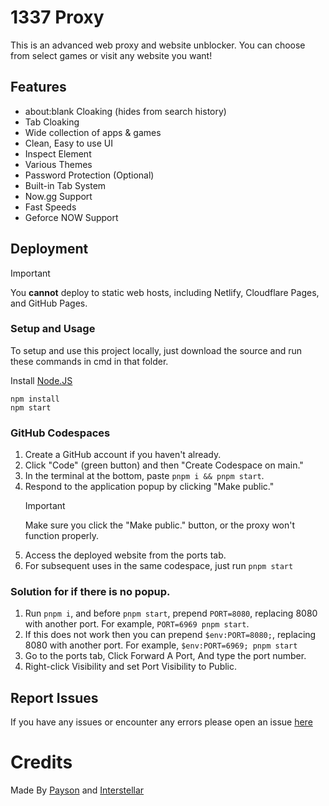 # 1337 Proxy

This is an advanced web proxy and website unblocker. You can choose from select games or
visit any website you want!

## Features

- about:blank Cloaking (hides from search history)
- Tab Cloaking
- Wide collection of apps & games
- Clean, Easy to use UI
- Inspect Element
- Various Themes
- Password Protection (Optional)
- Built-in Tab System
- Now.gg Support
- Fast Speeds
- Geforce NOW Support

## Deployment

> [!IMPORTANT]
> You **cannot** deploy to static web hosts, including Netlify, Cloudflare Pages, and GitHub Pages.

### Setup and Usage

To setup and use this project locally, just download the source and run these commands in cmd in that folder.

Install [Node.JS](https://nodejs.org/)

`npm install`  
`npm start`

### GitHub Codespaces

1. Create a GitHub account if you haven't already.
2. Click "Code" (green button) and then "Create Codespace on main."
3. In the terminal at the bottom, paste `pnpm i && pnpm start`.
4. Respond to the application popup by clicking "Make public."
   > [!IMPORTANT]
   > Make sure you click the "Make public." button, or the proxy won't function properly.
5. Access the deployed website from the ports tab.
6. For subsequent uses in the same codespace, just run `pnpm start`

### Solution for if there is no popup.

1. Run `pnpm i`, and before `pnpm start`, prepend `PORT=8080`, replacing 8080 with another port. For example, `PORT=6969 pnpm start`.
2. If this does not work then you can prepend `$env:PORT=8080;`, replacing 8080 with another port. For example, `$env:PORT=6969; pnpm start`
3. Go to the ports tab, Click Forward A Port, And type the port number.
4. Right-click Visibility and set Port Visibility to Public.

## Report Issues

If you have any issues or encounter any errors please open an issue [here](https://github.com/paysonism/1337-Proxy/issues)

# Credits

Made By [Payson](https://github.com/paysonism) and [Interstellar](https://github.com/InterstellarNetwork/Interstellar/graphs/contributors)
